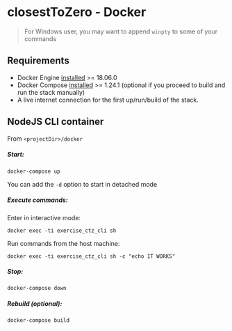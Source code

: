 # closestToZero - Docker

> For Windows user, you may want to append `winpty` to some of your commands 

## Requirements

* Docker Engine [installed](https://docs.docker.com/install/) >= 18.06.0
* Docker Compose [installed](https://docs.docker.com/compose/install/) >= 1.24.1 (optional if you proceed to build and run the stack manually)
* A live internet connection for the first up/run/build of the stack.

## NodeJS CLI container

From `<projectDir>/docker`

##### Start:
```shell script
docker-compose up
```
You can add the `-d` option to start in detached mode

##### Execute commands:

Enter in interactive mode:
```shell script
docker exec -ti exercise_ctz_cli sh
```

Run commands from the host machine:
```shell script
docker exec -ti exercise_ctz_cli sh -c "echo IT WORKS"
```

##### Stop:
```shell script
docker-compose down
```

##### Rebuild (optional):
```shell script
docker-compose build
```
